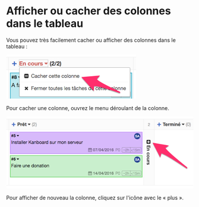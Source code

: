 Afficher ou cacher des colonnes dans le tableau
===============================================

Vous pouvez très facilement cacher ou afficher des colonnes dans le tableau :

![Cacher une colonne](screenshots/hide-column.png)

Pour cacher une colonne, ouvrez le menu déroulant de la colonne.

![Afficher une colonne](screenshots/show-column.png)

Pour afficher de nouveau la colonne, cliquez sur l'icône avec le « plus ».
